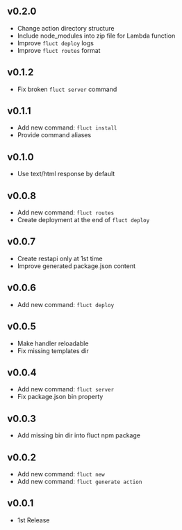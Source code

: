 ## v0.2.0
- Change action directory structure
- Include node_modules into zip file for Lambda function
- Improve `fluct deploy` logs
- Improve `fluct routes` format

## v0.1.2
- Fix broken `fluct server` command

## v0.1.1
- Add new command: `fluct install`
- Provide command aliases

## v0.1.0
- Use text/html response by default

## v0.0.8
- Add new command: `fluct routes`
- Create deployment at the end of `fluct deploy`

## v0.0.7
- Create restapi only at 1st time
- Improve generated package.json content

## v0.0.6
- Add new command: `fluct deploy`

## v0.0.5
- Make handler reloadable
- Fix missing templates dir

## v0.0.4
- Add new command: `fluct server`
- Fix package.json bin property

## v0.0.3
- Add missing bin dir into fluct npm package

## v0.0.2
- Add new command: `fluct new`
- Add new command: `fluct generate action`

## v0.0.1
- 1st Release
